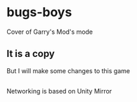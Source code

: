 # bugs-boys
Cover of Garry's Mod's mode

## It is a copy
But I will make some changes to this game

##
Networking is based on Unity Mirror
